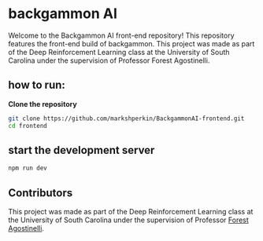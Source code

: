# backgammon AI

Welcome to the Backgammon AI front-end repository! This repository features the front-end build of backgammon. This project was made as part of the Deep Reinforcement Learning class at the University of South Carolina under the supervision of Professor Forest Agostinelli.

## how to run:
**Clone the repository**
   ```sh
   git clone https://github.com/markshperkin/BackgammonAI-frontend.git
   cd frontend
```
## start the development server
```sh
npm run dev
```

## Contributors
This project was made as part of the Deep Reinforcement Learning class at the University of South Carolina under the supervision of Professor [Forest Agostinelli](https://cse.sc.edu/~foresta/).


